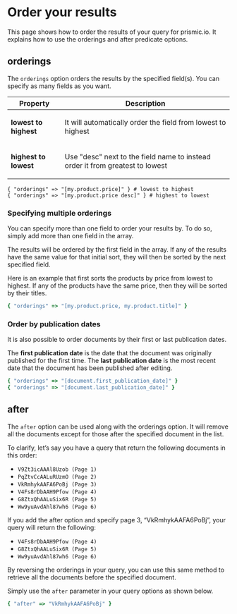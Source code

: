 # Order your results

This page shows how to order the results of your query for prismic.io. It explains how to use the orderings and after predicate options.

## orderings

The `orderings` option orders the results by the specified field(s). You can specify as many fields as you want.

| Property                                | Description                                                                                    |
| --------------------------------------- | ---------------------------------------------------------------------------------------------- |
| <strong>lowest to highest</strong><br/> | <p>It will automatically order the field from lowest to highest</p>                            |
| <strong>highest to lowest</strong><br/> | <p>Use &quot;desc&quot; next to the field name to instead order it from greatest to lowest</p> |

```
{ "orderings" => "[my.product.price]" } # lowest to highest
{ "orderings" => "[my.product.price desc]" } # highest to lowest
```

### Specifying multiple orderings

You can specify more than one field to order your results by. To do so, simply add more than one field in the array.

The results will be ordered by the first field in the array. If any of the results have the same value for that initial sort, they will then be sorted by the next specified field.

Here is an example that first sorts the products by price from lowest to highest. If any of the products have the same price, then they will be sorted by their titles.

```ruby
{ "orderings" => "[my.product.price, my.product.title]" }
```

### Order by publication dates

It is also possible to order documents by their first or last publication dates.

The **first publication date** is the date that the document was originally published for the first time. The **last publication date** is the most recent date that the document has been published after editing.

```ruby
{ "orderings" => "[document.first_publication_date]" }
{ "orderings" => "[document.last_publication_date]" }
```

## after

The `after` option can be used along with the orderings option. It will remove all the documents except for those after the specified document in the list.

To clarify, let’s say you have a query that return the following documents in this order:

- `V9Zt3icAAAl8Uzob (Page 1)`
- `PqZtvCcAALuRUzmO (Page 2)`
- `VkRmhykAAFA6PoBj (Page 3)`
- `V4Fs8rDbAAH9Pfow (Page 4)`
- `G8ZtxQhAALuSix6R (Page 5)`
- `Ww9yuAvdAhl87wh6 (Page 6)`

If you add the after option and specify page 3, “VkRmhykAAFA6PoBj”, your query will return the following:

- `V4Fs8rDbAAH9Pfow (Page 4)`
- `G8ZtxQhAALuSix6R (Page 5)`
- `Ww9yuAvdAhl87wh6 (Page 6)`

By reversing the orderings in your query, you can use this same method to retrieve all the documents before the specified document.

Simply use the `after` parameter in your query options as shown below.

```ruby
{ "after" => "VkRmhykAAFA6PoBj" }
```
